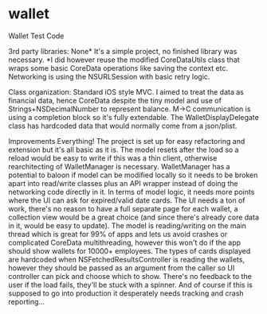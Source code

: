 # wallet
Wallet Test Code

3rd party libraries: None*
It's a simple project, no finished library was necessary. *I did however reuse the modified CoreDataUtils class that wraps some basic CoreData operations like saving the context etc. Networking is using the NSURLSession with basic retry logic.

Class organization:
Standard iOS style MVC. I aimed to treat the data as financial data, hence CoreData despite the tiny model and use of Strings+NSDecimalNumber to represent balance. M->C communication is using a completion block so it's fully extendable. The WalletDisplayDelegate class has hardcoded data that would normally come from a json/plist.

Improvements
Everything! The project is set up for easy refactoring and extension but it's all basic as it is. The model resets after the load so a reload would be easy to write if this was a thin client, otherwise rearchitecting of WalletManager is necessary. WalletManager has a potential to baloon if model can be modified locally so it needs to be broken apart into read/write classes plus an API wrapper instead of doing the networking code directly in it.
In terms of model logic, it needs more points where the UI can ask for expired/valid date cards.
The UI needs a ton of work, there's no reason to have a full separate page for each wallet, a collection view would be a great choice (and since there's already core data in it, would be easy to update).
The model is reading/writing on the main thread which is great for 99% of apps and lets us avoid crashes or complicated CoreData multithreading, however this won't do if the app should show wallets for 10000+ employees.
The types of cards displayed are hardcoded when NSFetchedResultsController is reading the wallets, however they should be passed as an argument from the caller so UI controller can pick and choose which to show.
There's no feedback to the user if the load fails, they'll be stuck with a spinner.
And of course if this is supposed to go into production it desperately needs tracking and crash reporting...
